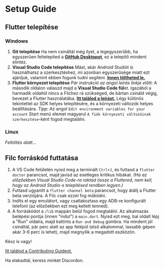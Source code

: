# Setup Guide
## Flutter telepítése
### Windows

1. **Git telepítése**
Ha nem csináltál még ilyet, a legegyszerűbb, ha egyszerűen feltelepíted a **[GitHub Desktopot](https://desktop.github.com/)**, ez a telepítő mindent elintéz.
2. **Visual Studio Code telepítése**
Mást, akár Android Studiót is használhatsz a szerkesztéshez, mi azonban egyszerűsége miatt ezt ajánljuk, valamint ebben fogunk tudni segíteni. **[Innen töltheted le.](https://code.visualstudio.com/)**
3. **Flutter környezet telepítése**
*Pár instrukció az angol leírás linkje előtt:*
A második oldalon válaszd majd a **Visual Studio Code fül**et.
Igazából a harmadik oldaltól nincs a Filchez rá szükséged, de bártan csináld végig, bevezet a Flutter használatába.
**[Itt találod a leírást.](https://flutter.dev/docs/get-started/install/windows)** 
Légy különös tekintettel az SDK helyes telepítésére, és a környezeti változók helyes beállítására.
*Tipp:* Az angol `Edit environment variables for your account` Start menü elemet magyarul `A fiók környezeti változóinak szerkesztése`-ként fogod megtalálni.

### Linux
*Feltöltés alatt...*

## Filc forráskód futtatása
1. A VS Code felületén nyisd meg a terminált `Ctrl+J`, és futtasd a `flutter doctor` parancsot, majd javísd az esetleges kritikus hibákat. *(Ha az előzőekben Visual Studio Code-ra raktad össze a Fluttered, nem kell, hogy az Android Studio-s telepítésed rendben legyen.)*
2.  Futtasd ugyanitt a `flutter channel beta` parancsot, hogy átállj a Flutter beta verziójára. A Filc csak ezzel fog működni.
3. Indíts el egy emulátort, vagy csatlakoztass egy ADB-re konfigurált telefont (az előzőekben ezt meg kellett tenned).
4. A forráskódot a `/lib` mappán belül fogod megtalálni. Az alkalmazás belépési pontja (innen "indul") a `main.dart`. Nyisd ezt meg, bal oldalt lépj a "Run" oldalra, majd kattints a `Run and Debug` gombra. Ha mindent jól csináltál, pár perc alatt az app felépül (első alkalommal, lassabb gépen akár 3-6 perc is lehet), majd megnyílik a megadott eszközön.

Kész is vagy!

[Itt találod a Contributing Guideot.](/.github/CONTRIBUTING.md)

Ha elakadtál, keress minket Discordon.
